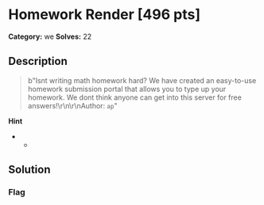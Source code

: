 # Homework Render [496 pts]

**Category:** we
**Solves:** 22

## Description
>b"Isnt writing math homework hard? We have created an easy-to-use homework submission portal that allows you to type up your homework. We dont think anyone can get into this server for free answers!\r\n\r\nAuthor: `ap`"

**Hint**
* -

## Solution

### Flag

